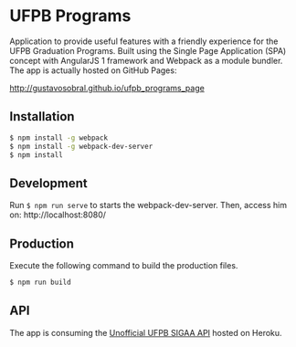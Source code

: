 # UFPB Programs

Application to provide useful features with a friendly experience for the UFPB Graduation Programs. Built using the Single Page Application (SPA) concept with AngularJS 1 framework and Webpack as a module bundler. The app is actually hosted on GitHub Pages:

http://gustavosobral.github.io/ufpb_programs_page

## Installation
```bash
$ npm install -g webpack
$ npm install -g webpack-dev-server
$ npm install
```

## Development

Run `$ npm run serve` to starts the webpack-dev-server. Then, access him on: http://localhost:8080/

## Production

Execute the following command to build the production files.

```bash
$ npm run build
```

## API

The app is consuming the [Unofficial UFPB SIGAA API](https://github.com/fernandobrito/ufpb_sigaa_api) hosted on Heroku.

